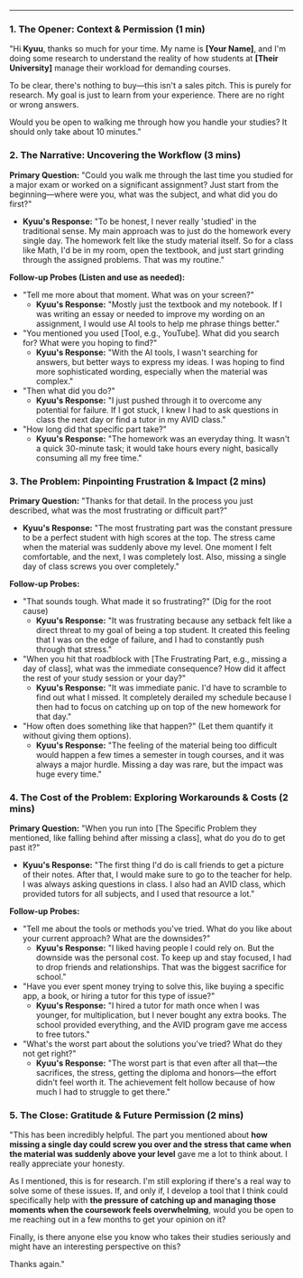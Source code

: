 ***

### **1. The Opener: Context & Permission (1 min)**

"Hi **Kyuu**, thanks so much for your time. My name is **[Your Name]**, and I'm doing some research to understand the reality of how students at **[Their University]** manage their workload for demanding courses.

To be clear, there's nothing to buy—this isn't a sales pitch. This is purely for research. My goal is just to learn from your experience. There are no right or wrong answers.

Would you be open to walking me through how you handle your studies? It should only take about 10 minutes."

### **2. The Narrative: Uncovering the Workflow (3 mins)**

**Primary Question:** "Could you walk me through the last time you studied for a major exam or worked on a significant assignment? Just start from the beginning—where were you, what was the subject, and what did you do first?"

*   **Kyuu's Response:** "To be honest, I never really 'studied' in the traditional sense. My main approach was to just do the homework every single day. The homework felt like the study material itself. So for a class like Math, I'd be in my room, open the textbook, and just start grinding through the assigned problems. That was my routine."

**Follow-up Probes (Listen and use as needed):**

*   "Tell me more about that moment. What was on your screen?"
    *   **Kyuu's Response:** "Mostly just the textbook and my notebook. If I was writing an essay or needed to improve my wording on an assignment, I would use AI tools to help me phrase things better."
*   "You mentioned you used [Tool, e.g., YouTube]. What did you search for? What were you hoping to find?"
    *   **Kyuu's Response:** "With the AI tools, I wasn't searching for answers, but better ways to express my ideas. I was hoping to find more sophisticated wording, especially when the material was complex."
*   "Then what did you do?"
    *   **Kyuu's Response:** "I just pushed through it to overcome any potential for failure. If I got stuck, I knew I had to ask questions in class the next day or find a tutor in my AVID class."
*   "How long did that specific part take?"
    *   **Kyuu's Response:** "The homework was an everyday thing. It wasn't a quick 30-minute task; it would take hours every night, basically consuming all my free time."

### **3. The Problem: Pinpointing Frustration & Impact (2 mins)**

**Primary Question:** "Thanks for that detail. In the process you just described, what was the most frustrating or difficult part?"

*   **Kyuu's Response:** "The most frustrating part was the constant pressure to be a perfect student with high scores at the top. The stress came when the material was suddenly above my level. One moment I felt comfortable, and the next, I was completely lost. Also, missing a single day of class screws you over completely."

**Follow-up Probes:**

*   "That sounds tough. What made it so frustrating?" (Dig for the root cause)
    *   **Kyuu's Response:** "It was frustrating because any setback felt like a direct threat to my goal of being a top student. It created this feeling that I was on the edge of failure, and I had to constantly push through that stress."
*   "When you hit that roadblock with [The Frustrating Part, e.g., missing a day of class], what was the immediate consequence? How did it affect the rest of your study session or your day?"
    *   **Kyuu's Response:** "It was immediate panic. I'd have to scramble to find out what I missed. It completely derailed my schedule because I then had to focus on catching up on top of the new homework for that day."
*   "How often does something like that happen?" (Let them quantify it without giving them options).
    *   **Kyuu's Response:** "The feeling of the material being too difficult would happen a few times a semester in tough courses, and it was always a major hurdle. Missing a day was rare, but the impact was huge every time."

### **4. The Cost of the Problem: Exploring Workarounds & Costs (2 mins)**

**Primary Question:** "When you run into [The Specific Problem they mentioned, like falling behind after missing a class], what do you do to get past it?"

*   **Kyuu's Response:** "The first thing I'd do is call friends to get a picture of their notes. After that, I would make sure to go to the teacher for help. I was always asking questions in class. I also had an AVID class, which provided tutors for all subjects, and I used that resource a lot."

**Follow-up Probes:**

*   "Tell me about the tools or methods you've tried. What do you like about your current approach? What are the downsides?"
    *   **Kyuu's Response:** "I liked having people I could rely on. But the downside was the personal cost. To keep up and stay focused, I had to drop friends and relationships. That was the biggest sacrifice for school."
*   "Have you ever spent money trying to solve this, like buying a specific app, a book, or hiring a tutor for this type of issue?"
    *   **Kyuu's Response:** "I hired a tutor for math once when I was younger, for multiplication, but I never bought any extra books. The school provided everything, and the AVID program gave me access to free tutors."
*   "What's the worst part about the solutions you've tried? What do they not get right?"
    *   **Kyuu's Response:** "The worst part is that even after all that—the sacrifices, the stress, getting the diploma and honors—the effort didn't feel worth it. The achievement felt hollow because of how much I had to struggle to get there."

### **5. The Close: Gratitude & Future Permission (2 mins)**

"This has been incredibly helpful. The part you mentioned about **how missing a single day could screw you over and the stress that came when the material was suddenly above your level** gave me a lot to think about. I really appreciate your honesty.

As I mentioned, this is for research. I'm still exploring if there's a real way to solve some of these issues. If, and only if, I develop a tool that I think could specifically help with **the pressure of catching up and managing those moments when the coursework feels overwhelming**, would you be open to me reaching out in a few months to get your opinion on it?

Finally, is there anyone else you know who takes their studies seriously and might have an interesting perspective on this?

Thanks again."